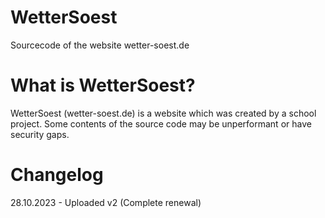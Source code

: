 # WetterSoest
Sourcecode of the website wetter-soest.de

# What is WetterSoest?
WetterSoest (wetter-soest.de) is a website which was created by a school project. Some contents of the source code may be unperformant or have security gaps.

# Changelog
28.10.2023 - Uploaded v2 (Complete renewal)
